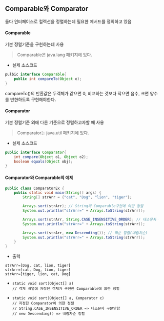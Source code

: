 ## Comparable와 Comparator

둘다 인터페이스로 컬렉션을 정렬하는데 필요한 메서드를 정의하고 있음



#### Comparable

기본 정렬기준을 구현하는데 사용

> Comparable은 java.lang 패키지에 있다.



- 실제 소스코드

```java
pulbic interface Comparable{
    public int compareTo(Object o);
}
```

compareTo()의 반환값은 두객체가 같으면 0, 비교하는 것보다 작으면 음수, 크면 양수를 반한하도록 구현해야한다.



#### Comparator 

기본 정렬기준 외에 다른 기준으로 정렬하고자할 때 사용

> Comparator는 java.util 패키지에 있다.



- 실제 소스코드

```java
public interface Comparator{
    int compare(Object o1, Object o2);
    boolean equals(Object obj);
}
```





#### Comparator와 Comparable의 예제

```java
public class ComparatorEx {
	public static void main(String[] args) {
		String[] strArr = {"cat", "Dog", "lion", "tiger"};

		Arrays.sort(strArr); // String의 Comparable구현에 의한 정렬
		System.out.println("strArr=" + Arrays.toString(strArr));

		Arrays.sort(strArr, String.CASE_INSENSITIVE_ORDER); // 대소문자 구분안함
		System.out.println("strArr=" + Arrays.toString(strArr));

		Arrays.sort(strArr, new Descending()); // 역순 정렬(내림차순)
		System.out.println("strArr=" + Arrays.toString(strArr));
	}
}
```

- 출력

```
strArr=[Dog, cat, lion, tiger]
strArr=[cat, Dog, lion, tiger]
strArr=[tiger, lion, cat, Dog]
```



- ``` 
  static void sort(Object[] a)	
  // 객체 배열에 저장된 객체가 구현한 Comparable에 의한 정렬
  ```

- ```
  static void sort(Object[] a, Comparator c)
  // 지정한 Comparator에 의한 정렬
  // String.CASE_INSENSITIVE_ORDER => 대소문자 구분안함
  // new Descending() => 내림차순 정렬
  ```